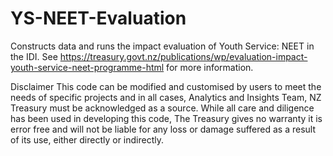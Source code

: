 # YS-NEET-Evaluation
Constructs data and runs the impact evaluation of Youth Service: NEET in the IDI. See https://treasury.govt.nz/publications/wp/evaluation-impact-youth-service-neet-programme-html for more information.

Disclaimer
This code can be modified and customised by users to meet the needs of specific projects and in all cases, Analytics and Insights Team, NZ Treasury must be acknowledged as a source. While all care and diligence has been used in developing this code, The Treasury gives no warranty it is error free and will not be liable for any loss or damage suffered as a result of its use, either directly or indirectly.
